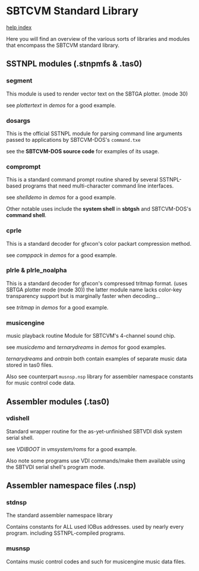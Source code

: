 # SBTCVM Standard Library
[help index](index.md)

Here you will find an overview of the various sorts of libraries and
modules that encompass the SBTCVM standard library.

## SSTNPL modules (.stnpmfs & .tas0)

### segment
This module is used to render vector text on the SBTGA plotter. (mode 30)

see _plottertext_ in _demos_ for a good example.

### dosargs
This is the official SSTNPL module for parsing command line arguments
passed to applications by SBTCVM-DOS's `command.txe`

see the __SBTCVM-DOS source code__ for examples of its usage.

### comprompt
This is a standard command prompt routine shared by several SSTNPL-based 
programs that need multi-character command line interfaces.

see _shelldemo_ in _demos_ for a good example.

Other notable uses include the **system shell** in **sbtgsh** and SBTCVM-DOS's **command shell**.

### cprle
This is a standard decoder for gfxcon's color packart compression method.

see _comppack_ in _demos_ for a good example.

### plrle & plrle_noalpha
This is a standard decoder for gfxcon's compressed tritmap format. (uses SBTGA plotter mode (mode 30))
the latter module name lacks color-key transparency support but is marginally faster when decoding...

see _tritmap_ in _demos_ for a good example.

### musicengine

music playback routine Module for SBTCVM's 4-channel sound chip.

see _musicdemo_ and _ternarydreams_ in _demos_ for good examples.

_ternarydreams_ and _ontrain_ both contain examples of separate music data stored in tas0 files.

Also see counterpart `musnsp.nsp` library for assembler namespace constants for music control code data.

## Assembler modules (.tas0)

### vdishell
Standard wrapper routine for the as-yet-unfinished SBTVDI disk system
serial shell.

see _VDIBOOT_ in _vmsystem/roms_ for a good example.

Also note some programs use VDI commands/make them available using the SBTVDI serial shell's program mode.

## Assembler namespace files (.nsp)

### stdnsp
The standard assembler namespace library

Contains constants for ALL used IOBus addresses. used by nearly every program. including SSTNPL-compiled programs.

### musnsp

Contains music control codes and such for musicengine music data files.